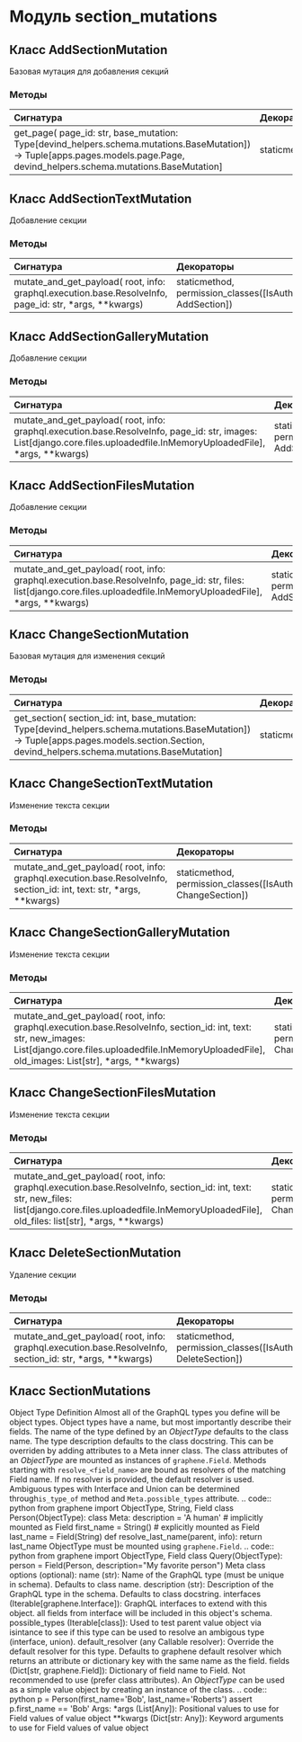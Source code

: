 # Модуль section_mutations



## Класс AddSectionMutation

Базовая мутация для добавления секций

### Методы

| Сигнатура                                                                                                                                                                          | Декораторы   | Описание |
| :--------------------------------------------------------------------------------------------------------------------------------------------------------------------------------- | :----------- | :------- |
| get_page( page_id: str, base_mutation: Type[devind_helpers.schema.mutations.BaseMutation]) -&#62; Tuple[apps.pages.models.page.Page, devind_helpers.schema.mutations.BaseMutation] | staticmethod | -        |

## Класс AddSectionTextMutation

Добавление секции

### Методы

| Сигнатура                                                                                              | Декораторы                                                      | Описание |
| :----------------------------------------------------------------------------------------------------- | :-------------------------------------------------------------- | :------- |
| mutate_and_get_payload( root, info: graphql.execution.base.ResolveInfo, page_id: str, *args, **kwargs) | staticmethod, permission_classes([IsAuthenticated, AddSection]) | -        |

## Класс AddSectionGalleryMutation

Добавление секции

### Методы

| Сигнатура                                                                                                                                                                 | Декораторы                                                      | Описание |
| :------------------------------------------------------------------------------------------------------------------------------------------------------------------------ | :-------------------------------------------------------------- | :------- |
| mutate_and_get_payload( root, info: graphql.execution.base.ResolveInfo, page_id: str, images: List[django.core.files.uploadedfile.InMemoryUploadedFile], *args, **kwargs) | staticmethod, permission_classes([IsAuthenticated, AddSection]) | -        |

## Класс AddSectionFilesMutation

Добавление секции

### Методы

| Сигнатура                                                                                                                                                                | Декораторы                                                      | Описание |
| :----------------------------------------------------------------------------------------------------------------------------------------------------------------------- | :-------------------------------------------------------------- | :------- |
| mutate_and_get_payload( root, info: graphql.execution.base.ResolveInfo, page_id: str, files: list[django.core.files.uploadedfile.InMemoryUploadedFile], *args, **kwargs) | staticmethod, permission_classes([IsAuthenticated, AddSection]) | -        |

## Класс ChangeSectionMutation

Базовая мутация для изменения секций

### Методы

| Сигнатура                                                                                                                                                                                      | Декораторы   | Описание |
| :--------------------------------------------------------------------------------------------------------------------------------------------------------------------------------------------- | :----------- | :------- |
| get_section( section_id: int, base_mutation: Type[devind_helpers.schema.mutations.BaseMutation]) -&#62; Tuple[apps.pages.models.section.Section, devind_helpers.schema.mutations.BaseMutation] | staticmethod | -        |

## Класс ChangeSectionTextMutation

Изменение текста секции

### Методы

| Сигнатура                                                                                                            | Декораторы                                                         | Описание |
| :------------------------------------------------------------------------------------------------------------------- | :----------------------------------------------------------------- | :------- |
| mutate_and_get_payload( root, info: graphql.execution.base.ResolveInfo, section_id: int, text: str, *args, **kwargs) | staticmethod, permission_classes([IsAuthenticated, ChangeSection]) | -        |

## Класс ChangeSectionGalleryMutation

Изменение текста секции

### Методы

| Сигнатура                                                                                                                                                                                                          | Декораторы                                                         | Описание |
| :----------------------------------------------------------------------------------------------------------------------------------------------------------------------------------------------------------------- | :----------------------------------------------------------------- | :------- |
| mutate_and_get_payload( root, info: graphql.execution.base.ResolveInfo, section_id: int, text: str, new_images: List[django.core.files.uploadedfile.InMemoryUploadedFile], old_images: List[str], *args, **kwargs) | staticmethod, permission_classes([IsAuthenticated, ChangeSection]) | -        |

## Класс ChangeSectionFilesMutation

Изменение текста секции

### Методы

| Сигнатура                                                                                                                                                                                                        | Декораторы                                                         | Описание |
| :--------------------------------------------------------------------------------------------------------------------------------------------------------------------------------------------------------------- | :----------------------------------------------------------------- | :------- |
| mutate_and_get_payload( root, info: graphql.execution.base.ResolveInfo, section_id: int, text: str, new_files: list[django.core.files.uploadedfile.InMemoryUploadedFile], old_files: list[str], *args, **kwargs) | staticmethod, permission_classes([IsAuthenticated, ChangeSection]) | -        |

## Класс DeleteSectionMutation

Удаление секции

### Методы

| Сигнатура                                                                                                 | Декораторы                                                         | Описание |
| :-------------------------------------------------------------------------------------------------------- | :----------------------------------------------------------------- | :------- |
| mutate_and_get_payload( root, info: graphql.execution.base.ResolveInfo, section_id: str, *args, **kwargs) | staticmethod, permission_classes([IsAuthenticated, DeleteSection]) | -        |

## Класс SectionMutations

Object Type Definition Almost all of the GraphQL types you define will be object types. Object types have a name, but most importantly describe their fields. The name of the type defined by an _ObjectType_ defaults to the class name. The type description defaults to the class docstring. This can be overriden by adding attributes to a Meta inner class. The class attributes of an _ObjectType_ are mounted as instances of ``graphene.Field``. Methods starting with ``resolve_<field_name>`` are bound as resolvers of the matching Field name. If no resolver is provided, the default resolver is used. Ambiguous types with Interface and Union can be determined through``is_type_of`` method and ``Meta.possible_types`` attribute. .. code:: python from graphene import ObjectType, String, Field class Person(ObjectType): class Meta: description = 'A human' # implicitly mounted as Field first_name = String() # explicitly mounted as Field last_name = Field(String) def resolve_last_name(parent, info): return last_name ObjectType must be mounted using ``graphene.Field``. .. code:: python from graphene import ObjectType, Field class Query(ObjectType): person = Field(Person, description="My favorite person") Meta class options (optional): name (str): Name of the GraphQL type (must be unique in schema). Defaults to class name. description (str): Description of the GraphQL type in the schema. Defaults to class docstring. interfaces (Iterable[graphene.Interface]): GraphQL interfaces to extend with this object. all fields from interface will be included in this object's schema. possible_types (Iterable[class]): Used to test parent value object via isintance to see if this type can be used to resolve an ambigous type (interface, union). default_resolver (any Callable resolver): Override the default resolver for this type. Defaults to graphene default resolver which returns an attribute or dictionary key with the same name as the field. fields (Dict[str, graphene.Field]): Dictionary of field name to Field. Not recommended to use (prefer class attributes). An _ObjectType_ can be used as a simple value object by creating an instance of the class. .. code:: python p = Person(first_name='Bob', last_name='Roberts') assert p.first_name == 'Bob' Args: *args (List[Any]): Positional values to use for Field values of value object **kwargs (Dict[str: Any]): Keyword arguments to use for Field values of value object